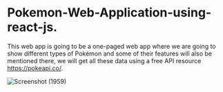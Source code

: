 # Pokemon-Web-Application-using-react-js.
This web app is going to be a one-paged web app where we are going to show different types of Pokémon and some of their features will also be mentioned there, we will get all these data using a free API resource https://pokeapi.co/. 


![Screenshot (1959)](https://github.com/Pankajrao55/Pokemon-Web-Application-using-react-js./assets/84912901/62569efb-4629-4111-b05e-263bef1fff7e)
